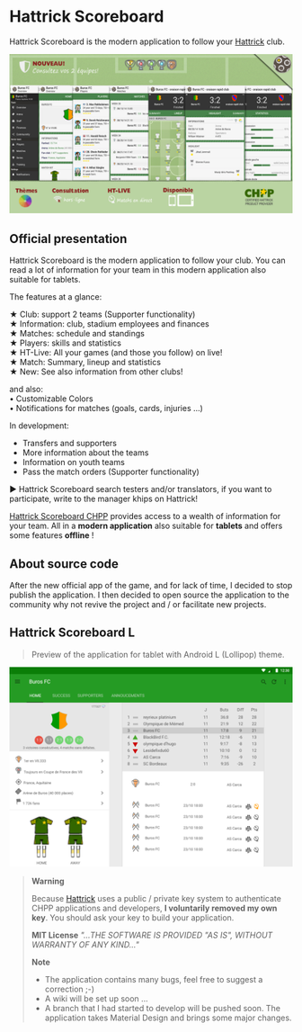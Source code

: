 # Hattrick Scoreboard 

Hattrick Scoreboard is the modern application to follow your [Hattrick](http://www.hattrick.org) club. 

![PlayStore Screen](Documents/Screenshots/playstore_fr.png)

## Official presentation 

Hattrick Scoreboard is the modern application to follow your club. You can read a lot of information for your team in this modern application also suitable for tablets.

The features at a glance:

★ Club: support 2 teams (Supporter functionality)  
★ Information: club, stadium employees and finances  
★ Matches: schedule and standings  
★ Players: skills and statistics  
★ HT-Live: All your games (and those you follow) on live!  
★ Match: Summary, lineup  and statistics  
★ New: See also information from other clubs!  

and also:  
• Customizable Colors  
• Notifications for matches (goals, cards, injuries ...)  

In development:
- Transfers and supporters
- More information about the teams
- Information on youth teams
- Pass the match orders (Supporter functionality)

► Hattrick Scoreboard search testers and/or translators, if you want to participate, write to the manager khips on Hattrick!

[Hattrick Scoreboard CHPP](http://www.hattrick.org/Community/CHPP/ChppProgramDetails.aspx?ApplicationId=4726) provides access to a wealth of information for your team. All in a **modern application** also suitable for **tablets** and offers some features **offline** !


## About source code

After the new official app of the game, and for lack of time, I decided to stop publish the application. I then decided to open source the application to the community why not revive the project and / or facilitate new projects.


## Hattrick Scoreboard L

> Preview of the application for tablet with Android L (Lollipop) theme.

![PlayStore Screen](Documents/2.1.0/HS_Material_Design_-_Home_Tablet_-_Draft_1.png)


> **Warning**
> 
>Because [Hattrick](http://www.hattrick.org) uses a public / private key system to authenticate CHPP applications and  developers, **I voluntarily removed my own key**. You should ask your key to build your application.
>
> **MIT License**
> <i>"...THE SOFTWARE IS PROVIDED "AS IS", WITHOUT WARRANTY OF ANY KIND..."</i>
>
> **Note**
> - The application contains many bugs, feel free to suggest a correction ;-)
> - A wiki will be set up soon ...
> - A branch that I had started to develop will be pushed soon. The application takes Material Design and brings some major changes.





